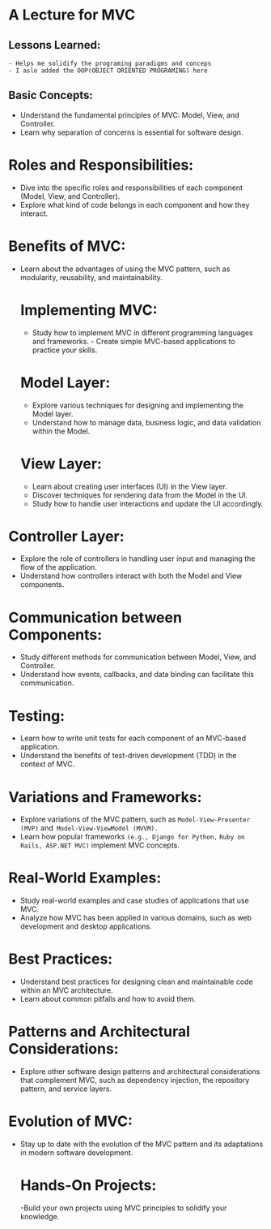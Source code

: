 # A Lecture for MVC
   
## Lessons Learned:
    - Helps me solidify the programing paradigms and conceps 
    - I aslo added the OOP(OBJECT ORIENTED PROGRAMING) here 
## Basic Concepts: 
- Understand the fundamental principles of MVC: Model, View, and Controller.
-  Learn why separation of concerns is essential for software design.
 # Roles and Responsibilities:
 - Dive into the specific roles and responsibilities of each component (Model, View, and Controller).
 -  Explore what kind of code belongs in each component and how they interact.
# Benefits of MVC: 
- Learn about the advantages of using the MVC pattern, such as modularity, reusability, and maintainability.

   # Implementing MVC:
     - Study how to implement MVC in different programming languages and frameworks.
      -  Create simple MVC-based applications to practice your skills.
  # Model Layer:
  - Explore various techniques for designing and implementing the Model layer.
  -   Understand how to manage data, business logic, and data validation within the Model.

    # View Layer:
  -  Learn about creating user interfaces (UI) in the View layer.
  -   Discover techniques for rendering data from the Model in the UI.
  -    Study how to handle user interactions and update the UI accordingly.

# Controller Layer:
 - Explore the role of controllers in handling user input and managing the flow of the application.
 -  Understand how controllers interact with both the Model and View components.

 # Communication between Components: 
  - Study different methods for communication between Model, View, and Controller.
  -  Understand how events, callbacks, and data binding can facilitate this communication.

# Testing:  
- Learn how to write unit tests for each component of an MVC-based application.
-  Understand the benefits of test-driven development (TDD) in the context of MVC.

 # Variations and Frameworks: 
 - Explore variations of the MVC pattern, such as `Model-View-Presenter (MVP)` and` Model-View-ViewModel (MVVM).` 
 - Learn how popular frameworks `(e.g., Django for Python,` `Ruby on Rails, ASP.NET MVC)` implement MVC concepts.

 # Real-World Examples: 
 - Study real-world examples and case studies of applications that use MVC.
 - Analyze how MVC has been applied in various domains, such as web development and desktop applications.

 # Best Practices: 
 - Understand best practices for designing clean and maintainable code within an MVC architecture.
 -  Learn about common pitfalls and how to avoid them.

   # Patterns and Architectural Considerations:
   - Explore other software design patterns and architectural considerations that complement MVC, such as dependency injection, the repository pattern, and service layers.

 # Evolution of MVC:
 - Stay up to date with the evolution of the MVC pattern and its adaptations in modern software development.

   # Hands-On Projects:
   -Build your own projects using MVC principles to solidify your knowledge.



